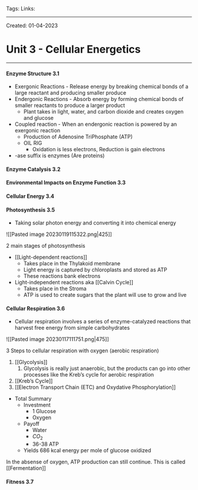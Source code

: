 Tags:
Links: 

---
Created: 01-04-2023
# Unit 3 - Cellular Energetics
---

#### Enzyme Structure 3.1
- Exergonic Reactions - Release energy by breaking chemical bonds of a large reactant and producing smaller produce
- Endergonic Reactions - Absorb energy by forming chemical bonds of smaller reactants to produce a larger product
	- Plant takes in light, water, and carbon dioxide and creates oxygen and glucose
- Coupled reaction - When an endergonic reaction is powered by an exergonic reaction
	- Production of Adenosine TriPhosphate (ATP)
	- OIL RIG
		- Oxidation is less electrons, Reduction is gain electrons
- -ase suffix is enzymes (Are proteins)

#### Enzyme Catalysis 3.2
#### Environmental Impacts on Enzyme Function 3.3
#### Cellular Energy 3.4
#### Photosynthesis 3.5

- Taking solar photon energy and converting it into chemical energy

![[Pasted image 20230119115322.png|425]]

2 main stages of photosynthesis
- [[Light-dependent reactions]]
	- Takes place in the Thylakoid membrane
	- Light energy is captured by chloroplasts and stored as ATP
	- These reactions bank electrons
- Light-independent reactions aka [[Calvin Cycle]]
	- Takes place in the Stroma
	- ATP is used to create sugars that the plant will use to grow and live 

#### Cellular Respiration 3.6
- Cellular respiration involves a series of enzyme-catalyzed reactions that harvest free energy from simple carbohydrates

![[Pasted image 20230117111751.png|475]]

3 Steps to cellular respiration with oxygen (aerobic respiration)
1. [[Glycolysis]]
	1. Glycolysis is really just anaerobic, but the products can go into other processes like the Kreb’s cycle for aerobic respiration
2. [[Kreb’s Cycle]]
3. [[Electron Transport Chain (ETC) and Oxydative Phosphorylation]]

- Total Summary
	- Investment
		- 1 Glucose
		- Oxygen
	- Payoff
		- Water
		- $CO_2$
		- 36-38 ATP
	- Yields 686 kcal energy per mole of glucose oxidized

In the absense of oxygen, ATP production can still continue. This is called [[Fermentation]]

#### Fitness 3.7

